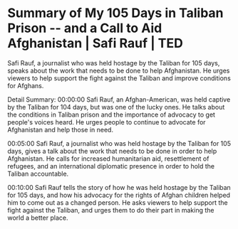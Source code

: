 # Summary of My 105 Days in Taliban Prison -- and a Call to Aid Afghanistan | Safi Rauf | TED

Safi Rauf, a journalist who was held hostage by the Taliban for 105 days, speaks about the work that needs to be done to help Afghanistan. He urges viewers to help support the fight against the Taliban and improve conditions for Afghans.

Detail Summary: 
00:00:00
Safi Rauf, an Afghan-American, was held captive by the Taliban for 104 days, but was one of the lucky ones. He talks about the conditions in Taliban prison and the importance of advocacy to get people's voices heard. He urges people to continue to advocate for Afghanistan and help those in need.

00:05:00
Safi Rauf, a journalist who was held hostage by the Taliban for 105 days, gives a talk about the work that needs to be done in order to help Afghanistan. He calls for increased humanitarian aid, resettlement of refugees, and an international diplomatic presence in order to hold the Taliban accountable.

00:10:00
Safi Rauf tells the story of how he was held hostage by the Taliban for 105 days, and how his advocacy for the rights of Afghan children helped him to come out as a changed person. He asks viewers to help support the fight against the Taliban, and urges them to do their part in making the world a better place.

